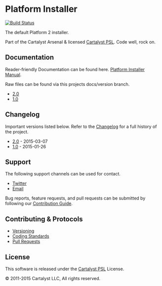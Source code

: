 # Platform Installer

[![Build Status](http://ci.cartalyst.com/build-status/svg/26)](http://ci.cartalyst.com/build-status/view/26)

The default Platform 2 installer.

Part of the Cartalyst Arsenal & licensed [Cartalyst PSL](LICENSE). Code well, rock on.

## Documentation

Reader-friendly Documentation can be found here. [Platform Installer Manual](https://cartalyst.com/manual/platform-installer).

Raw files can be found via this projects docs/version branch.

- [2.0](https://github.com/cartalyst/platform-installer/tree/docs/2.0)
- [1.0](https://github.com/cartalyst/platform-installer/tree/docs/1.0)

## Changelog

Important versions listed below. Refer to the [Changelog](CHANGELOG.md) for a full history of the project.

- [2.0](CHANGELOG.md) - 2015-03-07
- [1.0](CHANGELOG.md) - 2015-01-26

## Support

The following support channels can be used for contact.

- [Twitter](https://cartalyst.com/@twitter)
- [Email](mailto:help@cartalyst.com)

Bug reports, feature requests, and pull requests can be submitted by following our [Contribution Guide](CONTRIBUTING.md).

## Contributing & Protocols

- [Versioning](CONTRIBUTING.md#versioning)
- [Coding Standards](CONTRIBUTING.md#coding-standards)
- [Pull Requests](CONTRIBUTING.md#pull-requests)

## License

This software is released under the [Cartalyst PSL](LICENSE) License.

© 2011-2015 Cartalyst LLC, All rights reserved.
